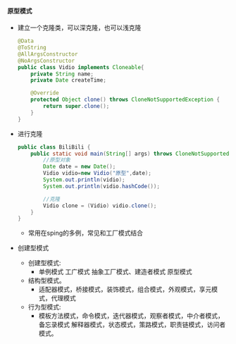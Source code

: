 #### 原型模式

* 建立一个克隆类，可以深克隆，也可以浅克隆

  ```java
  @Data
  @ToString
  @AllArgsConstructor
  @NoArgsConstructor
  public class Vidio implements Cloneable{
      private String name;
      private Date createTime;
  
      @Override
      protected Object clone() throws CloneNotSupportedException {
          return super.clone();
      }
  }
  ```

  

* 进行克隆

  ```java
  public class BiliBili {
      public static void main(String[] args) throws CloneNotSupportedException {
          //原型对象
          Date date = new Date();
          Vidio vidio=new Vidio("原型",date);
          System.out.println(vidio);
          System.out.println(vidio.hashCode());
  
          //克隆
          Vidio clone = (Vidio) vidio.clone();
      }
  }
  ```

  

  * 常用在sping的多例，常见和工厂模式结合

  

* 创建型模式

  * 创建型模式:
    * 单例模式   工广模式   抽象工厂模式、建造者模式   原型模式    
  * 结构型模式。
    * 适配器模式，桥接模式，装饰模式，组合模式，外观模式，享元模式，代理模式
  * 行为型模式:
    * 模板方法模式，命令模式，迭代器模式，观察者模式，中介者模式，备忘录模式
      解释器模式，状态模式，策路模式，职责链模式，访问者模式。

  